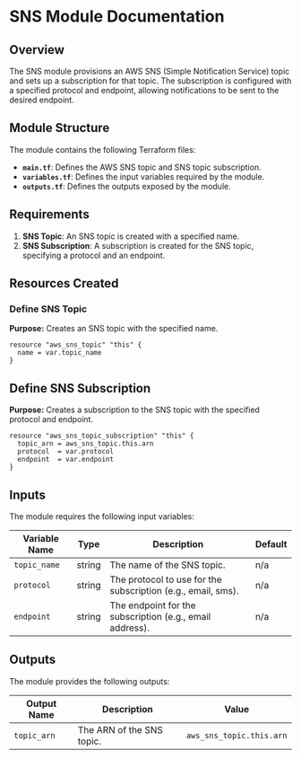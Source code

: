 # SNS Module Documentation

## Overview

The SNS module provisions an AWS SNS (Simple Notification Service) topic and sets up a subscription for that topic. The subscription is configured with a specified protocol and endpoint, allowing notifications to be sent to the desired endpoint.

## Module Structure

The module contains the following Terraform files:
- **`main.tf`**: Defines the AWS SNS topic and SNS topic subscription.
- **`variables.tf`**: Defines the input variables required by the module.
- **`outputs.tf`**: Defines the outputs exposed by the module.

## Requirements

1. **SNS Topic**: An SNS topic is created with a specified name.
2. **SNS Subscription**: A subscription is created for the SNS topic, specifying a protocol and an endpoint.

## Resources Created

### Define SNS Topic
**Purpose:** Creates an SNS topic with the specified name.
```hcl
resource "aws_sns_topic" "this" {
  name = var.topic_name
}
```

## Define SNS Subscription

**Purpose:** Creates a subscription to the SNS topic with the specified protocol and endpoint.
```hcl
resource "aws_sns_topic_subscription" "this" {
  topic_arn = aws_sns_topic.this.arn
  protocol  = var.protocol
  endpoint  = var.endpoint
}
```

## Inputs

The module requires the following input variables:

| Variable Name | Type   | Description                                   | Default |
|---------------|--------|-----------------------------------------------|---------|
| `topic_name`  | string | The name of the SNS topic.                    | n/a     |
| `protocol`    | string | The protocol to use for the subscription (e.g., email, sms). | n/a     |
| `endpoint`    | string | The endpoint for the subscription (e.g., email address). | n/a     |


## Outputs

The module provides the following outputs:

| Output Name | Description                  | Value                          |
|-------------|------------------------------|--------------------------------|
| `topic_arn` | The ARN of the SNS topic.    | `aws_sns_topic.this.arn`       |

